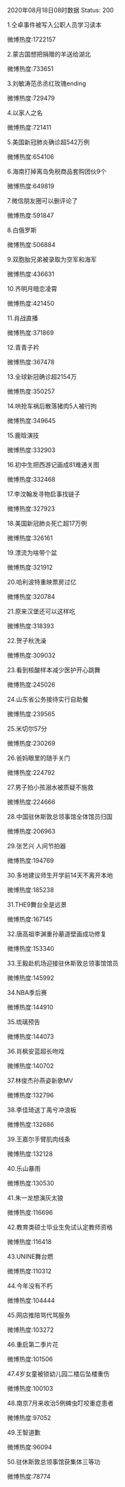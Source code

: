 2020年08月18日08时数据
Status: 200

1.仝卓事件被写入公职人员学习读本

微博热度:1722157

2.蒙古国想把捐赠的羊送给湖北

微博热度:733651

3.刘敏涛范丞丞红玫瑰ending

微博热度:729479

4.以家人之名

微博热度:721411

5.美国新冠肺炎确诊超542万例

微博热度:654106

6.海南打掉离岛免税商品套购团伙9个

微博热度:649819

7.微信朋友圈可以删评论了

微博热度:591847

8.白俄罗斯

微博热度:506884

9.双胞胎兄弟被录取为空军和海军

微博热度:436631

10.齐明月暗恋凌霄

微博热度:421450

11.肖战直播

微博热度:371869

12.青青子衿

微博热度:367478

13.全球新冠确诊超2154万

微博热度:350257

14.哄抢车祸后散落猪肉5人被行拘

微博热度:349645

15.鹿晗演技

微博热度:332903

16.初中生把西游记画成81难通关图

微博热度:332468

17.李汶翰发寻物启事找链子

微博热度:327923

18.美国新冠肺炎死亡超17万例

微博热度:326161

19.漂流为啥带个盆

微博热度:321912

20.哈利波特重映票房过亿

微博热度:320784

21.原来汉堡还可以这样吃

微博热度:318393

22.贺子秋洗澡

微博热度:309032

23.看到核酸样本减少医护开心跳舞

微博热度:245026

24.山东省公务接待实行自助餐

微博热度:239565

25.米切尔57分

微博热度:230269

26.爸妈眼里的随手关门

微博热度:224792

27.男子拍小孩溺水被质疑不施救

微博热度:224666

28.中国驻休斯敦总领事馆全体馆员归国

微博热度:206963

29.张艺兴 人间节拍器

微博热度:194769

30.多地建议师生开学前14天不离开本地

微博热度:185238

31.THE9舞台全是远景

微博热度:167145

32.唐高祖李渊重孙墓道壁画成功修复

微博热度:153340

33.王毅赴机场迎接驻休斯敦总领事馆馆员

微博热度:145992

34.NBA季后赛

微博热度:144910

35.琉璃预告

微博热度:144073

36.肖枫安蓝超长吻戏

微博热度:140702

37.林俊杰孙燕姿新歌MV

微博热度:132796

38.李佳琦送丁禹兮冲浪板

微博热度:132686

39.王嘉尔手臂肌肉线条

微博热度:132128

40.乐山暴雨

微博热度:130530

41.朱一龙想演灰太狼

微博热度:116696

42.教育类硕士毕业生免试认定教师资格

微博热度:116418

43.UNINE舞台燃

微博热度:110312

44.今年没有不朽

微博热度:104444

45.网店推陪骂代骂服务

微博热度:103272

46.重启第二季片花

微博热度:101506

47.4岁女童被锁幼儿园二楼后坠楼重伤

微博热度:100103

48.南京7月来收治5例蜱虫叮咬重症患者

微博热度:97052

49.王智道歉

微博热度:96094

50.驻休斯敦总领事馆获集体三等功

微博热度:78774

